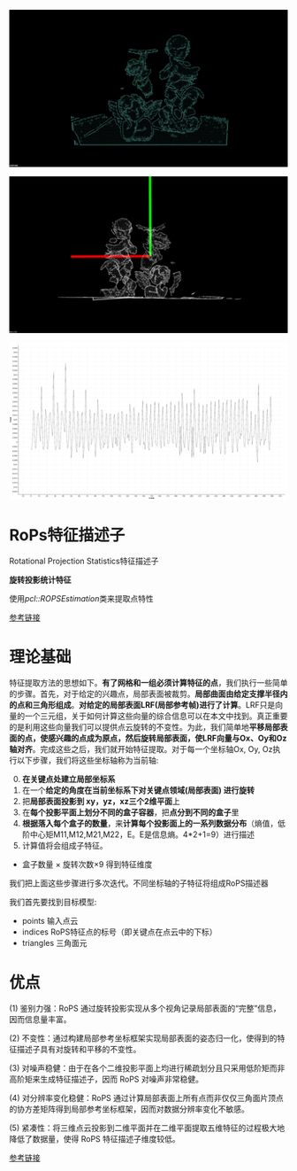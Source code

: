![原](./imgs/3.png)

![demo1](./imgs/2.png)

![demo2](./imgs/1.png)

# RoPs特征描述子

Rotational Projection Statistics特征描述子

**旋转投影统计特征**

使用*pcl::ROPSEstimation*类来提取点特性

[参考链接](https://codeleading.com/article/69402196503/)

# 理论基础

特征提取方法的思想如下。**有了网格和一组必须计算特征的点**，我们执行一些简单的步骤。首先，对于给定的兴趣点，局部表面被裁剪。**局部曲面由给定支撑半径内的点和三角形组成**。**对给定的局部表面LRF(局部参考帧)进行了计算**。LRF只是向量的一个三元组，关于如何计算这些向量的综合信息可以在本文中找到。真正重要的是利用这些向量我们可以提供点云旋转的不变性。为此，我们简单地**平移局部表面的点，使感兴趣的点成为原点，然后旋转局部表面，使LRF向量与Ox、Oy和Oz轴对齐**。完成这些之后，我们就开始特征提取。对于每一个坐标轴Ox, Oy, Oz执行以下步骤，我们将这些坐标轴称为当前轴:

0. **在关键点处建立局部坐标系**
1. 在一个**给定的角度在当前坐标系下对关键点领域(局部表面) 进行旋转**
2. 把**局部表面投影到 xy，yz，xz三个2维平面**上
3. 在**每个投影平面上划分不同的盒子容器**，把**点分到不同的盒子**里
4. **根据落入每个盒子的数量**，来**计算每个投影面上的一系列数据分布**（熵值，低阶中心矩M11,M12,M21,M22，E。E是信息熵。4*2+1=9）进行描述
5. 计算值将会组成子特征。

 * 盒子数量 × 旋转次数×9 得到特征维度

我们把上面这些步骤进行多次迭代。不同坐标轴的子特征将组成RoPS描述器

我们首先要找到目标模型:

 * points 输入点云
 * indices RoPS特征点的标号（即关键点在点云中的下标）
 * triangles 三角面元

# 优点

(1) 鉴别力强：RoPS 通过旋转投影实现从多个视角记录局部表面的“完整”信息，因而信息量丰富。

(2) 不变性：通过构建局部参考坐标框架实现局部表面的姿态归一化，使得到的特征描述子具有对旋转和平移的不变性。

(3) 对噪声稳健：由于在各个二维投影平面上均进行稀疏划分且只采用低阶矩而非高阶矩来生成特征描述子，因而 RoPS 对噪声非常稳健。

(4) 对分辨率变化稳健：RoPS 通过计算局部表面上所有点而非仅仅三角面片顶点的协方差矩阵得到局部参考坐标框架，因而对数据分辨率变化不敏感。

(5) 紧凑性：将三维点云投影到二维平面并在二维平面提取五维特征的过程极大地降低了数据量，使得 RoPS 特征描述子维度较低。

[参考链接](https://yq.aliyun.com/articles/218553/)